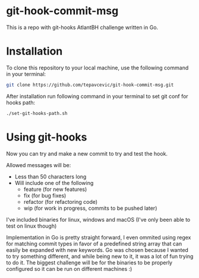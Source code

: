 # git-hook-commit-msg

This is a repo with git-hooks AtlantBH challenge written in Go.

# Installation

To clone this repository to your local machine, use the following command in your terminal:

```bash
git clone https://github.com/tepavcevic/git-hook-commit-msg.git
```

After installation run following command in your terminal to set git conf for hooks path:

```bash
./set-git-hooks-path.sh
```

# Using git-hooks

Now you can try and make a new commit to try and test the hook.

Allowed messages will be:
- Less than 50 characters long
- Will include one of the following
    - feature (for new features)
    - fix (for bug fixes)
    - refactor (for refactoring code)
    - wip (for work in progress, commits to be pushed later)


I've included binaries for linux, windows and macOS (I've only been able to test on linux though)

Implementation in Go is pretty straight forward, I even ommited using regex for matching commit types in favor of a predefined string array that can easily be expanded with new keywords.
Go was chosen because I wanted to try something different, and while being new to it, it was a lot of fun trying to do it.
The biggest challenge will be for the binaries to be properly configured so it can be run on different machines :)